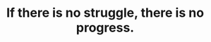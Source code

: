 ---
title: "If there is no struggle, there is no progress."
attribution: "Frederick Douglass"
layout: quote
related:
  - Frederick Douglass - Wikipedia
tags:
  - Frederick Douglass
  - Quote
  - Survive
---